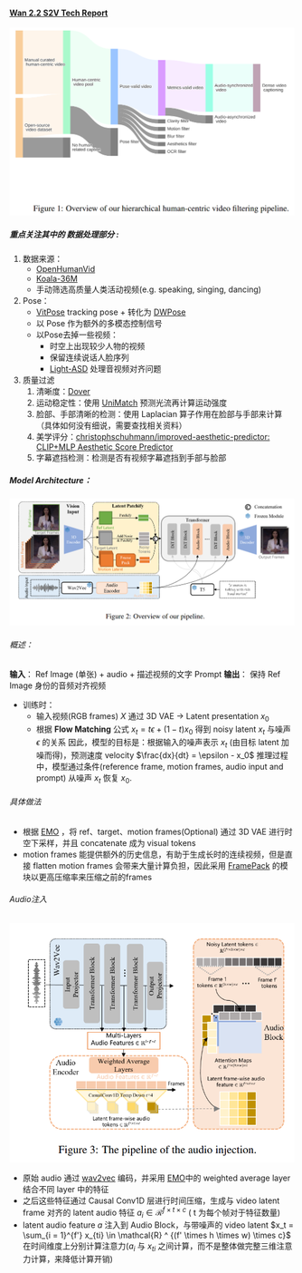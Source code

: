 #### [Wan 2.2 S2V Tech Report](https://humanaigc.github.io/wan-s2v-webpage/content/wan-s2v.pdf)
![](../attachment/Pasted%20image%2020250901171131.png)
##### 重点关注其中的 **数据处理部分** :
1. 数据来源：
	- [OpenHumanVid](https://github.com/fudan-generative-vision/OpenHumanVid)
	-  [Koala-36M](https://koala36m.github.io/)
	- 手动筛选高质量人类活动视频(e.g. speaking, singing, dancing)
2. Pose：
	- [VitPose](https://github.com/ViTAE-Transformer/ViTPose) tracking pose + 转化为 [DWPose](https://github.com/ViTAE-Transformer/ViTPose)
	- 以 Pose 作为额外的多模态控制信号
	- 以Pose去掉一些视频：
		- 时空上出现较少人物的视频
		- 保留连续说话人脸序列
		- [Light-ASD](https://github.com/Junhua-Liao/Light-ASD) 处理音视频对齐问题
3. 质量过滤
	1. 清晰度：[Dover](https://github.com/VQAssessment/DOVER)
	2. 运动稳定性：使用 [UniMatch](https://github.com/autonomousvision/unimatch) 预测光流再计算运动强度
	3. 脸部、手部清晰的检测：使用 Laplacian 算子作用在脸部与手部来计算（具体如何没有细说，需要查找相关资料）
	4. 美学评分：[christophschuhmann/improved-aesthetic-predictor: CLIP+MLP Aesthetic Score Predictor](https://github.com/christophschuhmann/improved-aesthetic-predictor)
	5. 字幕遮挡检测：检测是否有视频字幕遮挡到手部与脸部

##### Model Architecture：

![](../attachment/Pasted%20image%2020250901171159.png)
###### 概述：
**输入**： Ref Image (单张) + audio + 描述视频的文字 Prompt
**输出**： 保持 Ref Image 身份的音频对齐视频

- 训练时：
	- 输入视频(RGB frames) $X$ 通过 3D VAE -> Latent presentation $x_0$ 
	- 根据 **Flow Matching** 公式 $x_t = t \epsilon + (1 - t) x_0$ 得到 noisy latent $x_t$ 与噪声 $\epsilon$ 的关系
因此，模型的目标是：根据输入的噪声表示 $x_t$ (由目标 latent 加噪而得)，预测速度 velocity $\frac{dx}{dt} = \epsilon - x_0$ 
推理过程中，模型通过条件(reference frame, motion frames, audio input and prompt) 从噪声 $x_t$ 恢复 $x_0$.

###### 具体做法
- 根据 [EMO](https://github.com/HumanAIGC/EMO) ，将 ref、target、motion frames(Optional) 通过 3D VAE 进行时空下采样，并且 concatenate 成为 visual tokens
- motion frames 能提供额外的历史信息，有助于生成长时的连续视频，但是直接 flatten motion frames 会带来大量计算负担，因此采用 [FramePack](https://github.com/lllyasviel/FramePack) 的模块以更高压缩率来压缩之前的frames

###### Audio注入
![](../attachment/Pasted%20image%2020250901171210.png)
 - 原始 audio 通过 [wav2vec](https://arxiv.org/abs/1904.05862) 编码，并采用 [EMO](https://github.com/HumanAIGC/EMO)中的 weighted average layer 结合不同 layer 中的特征
 - 之后这些特征通过 Causal Conv1D 层进行时间压缩，生成与 video latent frame 对齐的 latent audio 特征 $a_i \in \mathcal{R}^{f \times t \times c}$ ( t 为每个帧对于特征数量) 
 - latent audio feature $a$ 注入到 Audio Block，与带噪声的 video latent $x_t = \sum_{i = 1}^{f'} x_{ti} \in \mathcal{R} ^ {(f' \times h \times w) \times c}$ 在时间维度上分别计算注意力($a_i$ 与 $x_{ti}$ 之间计算，而不是整体做完整三维注意力计算，来降低计算开销)
